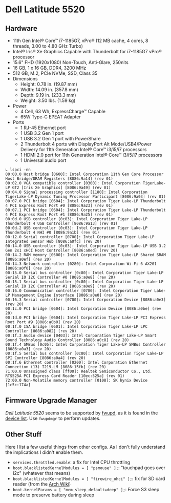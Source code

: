 # Dell Latitude 5520

## Hardware

- 11th Gen Intel® Core™ i7-1185G7, vPro® (12 MB cache, 4 cores, 8 threads, 3.00 to 4.80 GHz Turbo)
- Intel® Iris® Xe Graphics Capable with Thunderbolt for i7-1185G7 vPro® processor
- 15.6" FHD (1920x1080) Non-Touch, Anti-Glare, 250nits
- 16 GB, 1 x 16 GB, DDR4, 3200 MHz
- 512 GB, M.2, PCIe NVMe, SSD, Class 35
- Dimensions
	- Height: 0.78 in. (19.87 mm)
	- Width: 14.09 in. (357.8 mm)
	- Depth: 9.19 in. (233.3 mm)
	- Weight: 3.50 lbs. (1.59 kg)
- Power
	- 4 Cell, 63 Wh, ExpressCharge™ Capable
	- 65W Type-C EPEAT Adapter
- Ports
	- 1 RJ-45 Ethernet port
	- 1 USB 3.2 Gen 1 port
	- 1 USB 3.2 Gen 1 port with PowerShare
	- 2 Thunderbolt 4 ports with DisplayPort Alt Mode/USB4/Power Delivery for 11th Generation Intel® Core™ i3/i5/i7 processors
	- 1 HDMI 2.0 port for 11th Generation Intel® Core™ i3/i5/i7 processors
	- 1 Universal audio port

```shellsession
↳ lspci -nn
00:00.0 Host bridge [0600]: Intel Corporation 11th Gen Core Processor Host Bridge/DRAM Registers [8086:9a14] (rev 01)
00:02.0 VGA compatible controller [0300]: Intel Corporation TigerLake-LP GT2 [Iris Xe Graphics] [8086:9a49] (rev 01)
00:04.0 Signal processing controller [1180]: Intel Corporation TigerLake-LP Dynamic Tuning Processor Participant [8086:9a03] (rev 01)
00:07.0 PCI bridge [0604]: Intel Corporation Tiger Lake-LP Thunderbolt 4 PCI Express Root Port #0 [8086:9a23] (rev 01)
00:07.1 PCI bridge [0604]: Intel Corporation Tiger Lake-LP Thunderbolt 4 PCI Express Root Port #1 [8086:9a25] (rev 01)
00:0d.0 USB controller [0c03]: Intel Corporation Tiger Lake-LP Thunderbolt 4 USB Controller [8086:9a13] (rev 01)
00:0d.2 USB controller [0c03]: Intel Corporation Tiger Lake-LP Thunderbolt 4 NHI #0 [8086:9a1b] (rev 01)
00:12.0 Serial controller [0700]: Intel Corporation Tiger Lake-LP Integrated Sensor Hub [8086:a0fc] (rev 20)
00:14.0 USB controller [0c03]: Intel Corporation Tiger Lake-LP USB 3.2 Gen 2x1 xHCI Host Controller [8086:a0ed] (rev 20)
00:14.2 RAM memory [0500]: Intel Corporation Tiger Lake-LP Shared SRAM [8086:a0ef] (rev 20)
00:14.3 Network controller [0280]: Intel Corporation Wi-Fi 6 AX201 [8086:a0f0] (rev 20)
00:15.0 Serial bus controller [0c80]: Intel Corporation Tiger Lake-LP Serial IO I2C Controller #0 [8086:a0e8] (rev 20)
00:15.1 Serial bus controller [0c80]: Intel Corporation Tiger Lake-LP Serial IO I2C Controller #1 [8086:a0e9] (rev 20)
00:16.0 Communication controller [0780]: Intel Corporation Tiger Lake-LP Management Engine Interface [8086:a0e0] (rev 20)
00:16.3 Serial controller [0700]: Intel Corporation Device [8086:a0e3] (rev 20)
00:1c.0 PCI bridge [0604]: Intel Corporation Device [8086:a0be] (rev 20)
00:1d.0 PCI bridge [0604]: Intel Corporation Tiger Lake-LP PCI Express Root Port #9 [8086:a0b0] (rev 20)
00:1f.0 ISA bridge [0601]: Intel Corporation Tiger Lake-LP LPC Controller [8086:a082] (rev 20)
00:1f.3 Audio device [0403]: Intel Corporation Tiger Lake-LP Smart Sound Technology Audio Controller [8086:a0c8] (rev 20)
00:1f.4 SMBus [0c05]: Intel Corporation Tiger Lake-LP SMBus Controller [8086:a0a3] (rev 20)
00:1f.5 Serial bus controller [0c80]: Intel Corporation Tiger Lake-LP SPI Controller [8086:a0a4] (rev 20)
00:1f.6 Ethernet controller [0200]: Intel Corporation Ethernet Connection (13) I219-LM [8086:15fb] (rev 20)
71:00.0 Unassigned class [ff00]: Realtek Semiconductor Co., Ltd. RTS525A PCI Express Card Reader [10ec:525a] (rev 01)
72:00.0 Non-Volatile memory controller [0108]: SK hynix Device [1c5c:174a]
```

## Firmware Upgrade Manager

_Dell Latitude 5520_ seems to be supported by [fwupd](https://fwupd.org), as it is found in the [device list](https://fwupd.org/lvfs/devices/). Use `fwupdmgr` to perform updates.

## Other Stuff

Here I list a few useful things from other configs. As I don't fully understand the implications I didn't enable them.

- `services.throttled.enable`: a fix for Intel CPU throttling
- `boot.blacklistedKernelModules = [ "psmouse" ];`: "touchpad goes over i2c" (whatever that means)
- `boot.blacklistedKernelModules = [ "firewire_ohci" ];`: fix for SD card reader (from the [Arch Wiki](https://wiki.archlinux.org/title/Dell_Latitude_E5520))
- `boot.kernelParams = [ "mem_sleep_default=deep" ];`: Force S3 sleep mode to preserve battery during sleep

